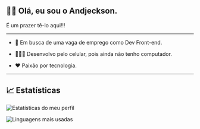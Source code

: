 ## 🤙🏾 Olá, eu sou o Andjeckson.

<p>É um prazer tê-lo aqui!!!</p>

<hr>

* 🔭 Em busca de uma vaga de emprego como Dev Front-end.

* 👨🏾‍💻 Desenvolvo pelo celular, pois ainda não tenho computador.

* ❤️ Paixão por tecnologia.

<hr>

## 📈 Estatísticas

![Estatísticas do meu perfil](https://github-readme-stats.vercel.app/api?username=andjeckson&bg_color=90,000000,0E3EA0&show_icons=true&theme=dark&icon_color=206AFF&text_color=9CBDFF&ring_color=206AFF&border_color=206AFF&title_color=206AFF&border_radius=20&rank_icon=github&locale=pt-br)

![Linguagens mais usadas](https://github-readme-stats.vercel.app/api/top-langs/?username=andjeckson&layout=compact&theme=dark&locale=pt-br&text_color=9CBDFF&border_color=206AFF&title_color=206AFF&border_radius=20)
